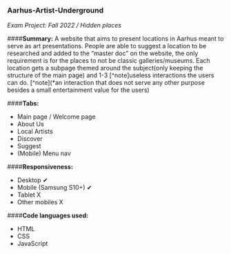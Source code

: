 ### Aarhus-Artist-Underground
*Exam Project: Fall 2022 / Hidden places*

####**Summary:**
    A website that aims to present locations in Aarhus meant to serve as art presentations. People are able to suggest a location to be researched and added to the “master doc” on the website, the only requirement is for the places to not be classic galleries/museums.
    Each location gets a subpage themed around the subject(only keeping the structure of the main page) and 1-3 [^note]useless interactions the users can do.
[^note](*an interaction that does not serve any other purpose besides a small entertainment value for the users)

####**Tabs:**
+ Main page / Welcome page
+ About Us
+ Local Artists
+ Discover
+ Suggest
+ (Mobile) Menu nav

####**Responsiveness:**
+ Desktop ✔
+ Mobile (Samsung S10+) ✔
+ Tablet X
+ Other mobiles X

####**Code languages used:**
+ HTML
+ CSS
+ JavaScript
